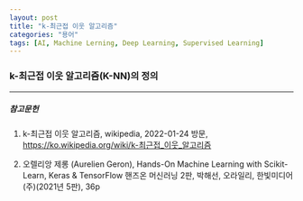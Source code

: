 ```yaml
---
layout: post
title: "k-최근접 이웃 알고리즘"
categories: "용어"
tags: [AI, Machine Lerning, Deep Learning, Supervised Learning]
---
```


### k-최근접 이웃 알고리즘(K-NN)의 정의



---

##### 참고문헌

1) k-최근접 이웃 알고리즘, wikipedia, 2022-01-24 방문, https://ko.wikipedia.org/wiki/k-최근접_이웃_알고리즘

2) 오렐리앙 제롱 (Aurelien Geron), Hands-On Machine Learning with Scikit-Learn, Keras & TensorFlow 핸즈온 머신러닝 2판, 박해선, 오라일리, 한빛미디어(주)(2021년 5판), 36p
